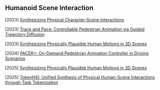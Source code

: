 ## Humanoid Scene Interaction

[2023] [Synthesizing Physical Character-Scene Interactions](https://arxiv.org/abs/2302.00883)

[2023] [Trace and Pace: Controllable Pedestrian Animation via Guided Trajectory Diffusion](https://arxiv.org/abs/2304.01893)

[2023] [Synthesizing Physically Plausible Human Motions in 3D Scenes](https://arxiv.org/abs/2308.09036)

[2024] [PACER+: On-Demand Pedestrian Animation Controller in Driving Scenarios](https://arxiv.org/abs/2404.19722)

[2025] [Synthesizing Physically Plausible Human Motions in 3D Scenes](https://arxiv.org/abs/2308.09036)

[2025] [TokenHSI: Unified Synthesis of Physical Human-Scene Interactions through Task Tokenization](https://arxiv.org/abs/2503.19901)